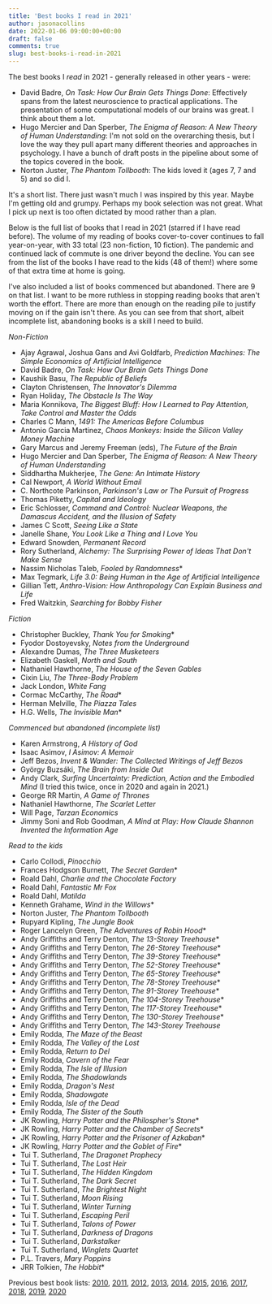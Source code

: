 ```yaml
---
title: 'Best books I read in 2021'
author: jasonacollins
date: 2022-01-06 09:00:00+00:00
draft: false
comments: true
slug: best-books-i-read-in-2021
---
```

The best books I <em>read</em> in 2021 - generally released in other years - were:

- David Badre, *On Task: How Our Brain Gets Things Done*: Effectively spans from the latest neuroscience to practical applications. The presentation of some computational models of our brains was great. I think about them a lot.
- Hugo Mercier and Dan Sperber, *The Enigma of Reason: A New Theory of Human Understanding*: I'm not sold on the overarching thesis, but I love the way they pull apart many different theories and approaches in psychology. I have a bunch of draft posts in the pipeline about some of the topics covered in the book.
- Norton Juster, *The Phantom Tollbooth*: The kids loved it (ages 7, 7 and 5) and so did I.

It's a short list. There just wasn't much I was inspired by this year. Maybe I'm getting old and grumpy. Perhaps my book selection was not great. What I pick up next is too often dictated by mood rather than a plan.

Below is the full list of books that I read in 2021 (starred if I have read before). The volume of my reading of books cover-to-cover continues to fall year-on-year, with 33 total (23 non-fiction, 10 fiction). The pandemic and continued lack of commute is one driver beyond the decline. You can see from the list of the books I have read to the kids (48 of them!) where some of that extra time at home is going.

I've also included a list of books commenced but abandoned. There are 9 on that list. I want to be more ruthless in stopping reading books that aren't worth the effort. There are more than enough on the reading pile to justify moving on if the gain isn't there. As you can see from that short, albeit incomplete list, abandoning books is a skill I need to build.

*Non-Fiction*

- Ajay Agrawal, Joshua Gans and Avi Goldfarb, *Prediction Machines: The Simple Economics of Artificial Intelligence*
- David Badre, *On Task: How Our Brain Gets Things Done*
- Kaushik Basu, *The Republic of Beliefs*
- Clayton Christensen, *The Innovator's Dilemma*
- Ryan Holiday, *The Obstacle Is The Way*
- Maria Konnikova, *The Biggest Bluff: How I Learned to Pay Attention, Take Control and Master the Odds*
- Charles C Mann, *1491: The Americas Before Columbus*
- Antonio Garcia Martinez, *Chaos Monkeys: Inside the Silicon Valley Money Machine*
- Gary Marcus and Jeremy Freeman (eds), *The Future of the Brain*
- Hugo Mercier and Dan Sperber, *The Enigma of Reason: A New Theory of Human Understanding*
- Siddhartha Mukherjee, *The Gene: An Intimate History*
- Cal Newport, *A World Without Email*
- C. Northcote Parkinson, *Parkinson's Law or The Pursuit of Progress*
- Thomas Piketty, *Capital and Ideology*
- Eric Schlosser, *Command and Control: Nuclear Weapons, the Damascus Accident, and the Illusion of Safety*
- James C Scott, *Seeing Like a State*
- Janelle Shane, *You Look Like a Thing and I Love You*
- Edward Snowden, *Permanent Record*
- Rory Sutherland, *Alchemy: The Surprising Power of Ideas That Don't Make Sense*
- Nassim Nicholas Taleb, *Fooled by Randomness*\*
- Max Tegmark, *Life 3.0: Being Human in the Age of Artificial Intelligence*
- Gillian Tett, *Anthro-Vision: How Anthropology Can Explain Business and Life*
- Fred Waitzkin, *Searching for Bobby Fisher*


*Fiction*
- Christopher Buckley, *Thank You for Smoking*\*
- Fyodor Dostoyevsky, *Notes from the Underground*
- Alexandre Dumas, *The Three Musketeers*
- Elizabeth Gaskell, *North and South*
- Nathaniel Hawthorne, *The House of the Seven Gables*
- Cixin Liu, *The Three-Body Problem*
- Jack London, *White Fang*
- Cormac McCarthy, *The Road*\*
- Herman Melville, *The Piazza Tales*
- H.G. Wells, *The Invisible Man*\*


*Commenced but abandoned (incomplete list)*
- Karen Armstrong, *A History of God*
- Isaac Asimov, *I Asimov: A Memoir*
- Jeff Bezos, *Invent & Wander: The Collected Writings of Jeff Bezos*
- György Buzsáki, *The Brain from Inside Out*
- Andy Clark, *Surfing Uncertainty: Prediction, Action and the Embodied Mind* (I tried this twice, once in 2020 and again in 2021.)
- George RR Martin, *A Game of Thrones*
- Nathaniel Hawthorne, *The Scarlet Letter*
- Will Page, *Tarzan Economics*
- Jimmy Soni and Rob Goodman, *A Mind at Play: How Claude Shannon Invented the Information Age*


*Read to the kids*
- Carlo Collodi, *Pinocchio*
- Frances Hodgson Burnett, *The Secret Garden*\*
- Roald Dahl, *Charlie and the Chocolate Factory*
- Roald Dahl, *Fantastic Mr Fox*
- Roald Dahl, *Matilda*
- Kenneth Grahame, *Wind in the Willows*\*
- Norton Juster, *The Phantom Tollbooth*
- Rupyard Kipling, *The Jungle Book*
- Roger Lancelyn Green, *The Adventures of Robin Hood*\*
- Andy Griffiths and Terry Denton, *The 13-Storey Treehouse*\*
- Andy Griffiths and Terry Denton, *The 26-Storey Treehouse*\*
- Andy Griffiths and Terry Denton, *The 39-Storey Treehouse*\*
- Andy Griffiths and Terry Denton, *The 52-Storey Treehouse*\*
- Andy Griffiths and Terry Denton, *The 65-Storey Treehouse*\*
- Andy Griffiths and Terry Denton, *The 78-Storey Treehouse*\*
- Andy Griffiths and Terry Denton, *The 91-Storey Treehouse*\*
- Andy Griffiths and Terry Denton, *The 104-Storey Treehouse*\*
- Andy Griffiths and Terry Denton, *The 117-Storey Treehouse*\*
- Andy Griffiths and Terry Denton, *The 130-Storey Treehouse*\*
- Andy Griffiths and Terry Denton, *The 143-Storey Treehouse*
- Emily Rodda, *The Maze of the Beast*
- Emily Rodda, *The Valley of the Lost*
- Emily Rodda, *Return to Del*
- Emily Rodda, *Cavern of the Fear*
- Emily Rodda, *The Isle of Illusion*
- Emily Rodda, *The Shadowlands*
- Emily Rodda, *Dragon's Nest*
- Emily Rodda, *Shadowgate*
- Emily Rodda, *Isle of the Dead*
- Emily Rodda, *The Sister of the South*
- JK Rowling, *Harry Potter and the Philospher's Stone*\*
- JK Rowling, *Harry Potter and the Chamber of Secrets*\*
- JK Rowling, *Harry Potter and the Prisoner of Azkaban*\*
- JK Rowling, *Harry Potter and the Goblet of Fire*\*
- Tui T. Sutherland, *The Dragonet Prophecy*
- Tui T. Sutherland, *The Lost Heir*
- Tui T. Sutherland, *The Hidden Kingdom*
- Tui T. Sutherland, *The Dark Secret*
- Tui T. Sutherland, *The Brightest Night*
- Tui T. Sutherland, *Moon Rising*
- Tui T. Sutherland, *Winter Turning*
- Tui T. Sutherland, *Escaping Peril*
- Tui T. Sutherland, *Talons of Power*
- Tui T. Sutherland, *Darkness of Dragons*
- Tui T. Sutherland, *Darkstalker*
- Tui T. Sutherland, *Winglets Quartet*
- P.L. Travers, *Mary Poppins*
- JRR Tolkien, *The Hobbit*\*

Previous best book lists: [2010](https://www.jasoncollins.blog/2010/12/31/top-10-books-in-2010/), [2011](https://www.jasoncollins.blog/2011/12/27/best-books-i-read-in-2011/), [2012](https://www.jasoncollins.blog/2012/12/28/the-best-books-i-read-in-2012/), [2013](https://www.jasoncollins.blog/2013/12/23/best-books-i-read-in-2013/), [2014](https://www.jasoncollins.blog/2014/12/30/best-books-i-read-in-2014/), [2015](https://www.jasoncollins.blog/2016/01/18/best-books-i-read-in-2015/), [2016](https://www.jasoncollins.blog/2017/01/17/best-books-i-read-in-2016/), [2017](https://www.jasoncollins.blog/2018/01/03/best-books-i-read-in-2017/), [2018](https://www.jasoncollins.blog/2019/01/03/books-i-read-in-2018/), [2019](https://www.jasoncollins.blog/best-books-i-read-in-2019/), [2020](https://www.jasoncollins.blog/best-books-i-read-in-2020/)
